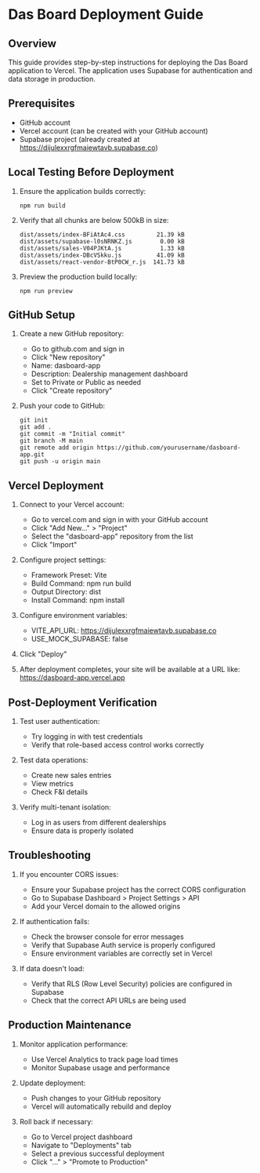 # Das Board Deployment Guide

## Overview
This guide provides step-by-step instructions for deploying the Das Board application to Vercel. The application uses Supabase for authentication and data storage in production.

## Prerequisites
- GitHub account
- Vercel account (can be created with your GitHub account)
- Supabase project (already created at https://dijulexxrgfmaiewtavb.supabase.co)

## Local Testing Before Deployment

1. Ensure the application builds correctly:
   ```
   npm run build
   ```

2. Verify that all chunks are below 500kB in size:
   ```
   dist/assets/index-BFiAtAc4.css         21.39 kB
   dist/assets/supabase-l0sNRNKZ.js        0.00 kB
   dist/assets/sales-V04PJKtA.js           1.33 kB
   dist/assets/index-DBcVSkku.js          41.09 kB
   dist/assets/react-vendor-BtP0CW_r.js  141.73 kB
   ```

3. Preview the production build locally:
   ```
   npm run preview
   ```

## GitHub Setup

1. Create a new GitHub repository:
   - Go to github.com and sign in
   - Click "New repository"
   - Name: dasboard-app
   - Description: Dealership management dashboard
   - Set to Private or Public as needed
   - Click "Create repository"

2. Push your code to GitHub:
   ```
   git init
   git add .
   git commit -m "Initial commit"
   git branch -M main
   git remote add origin https://github.com/yourusername/dasboard-app.git
   git push -u origin main
   ```

## Vercel Deployment

1. Connect to your Vercel account:
   - Go to vercel.com and sign in with your GitHub account
   - Click "Add New..." > "Project"
   - Select the "dasboard-app" repository from the list
   - Click "Import"

2. Configure project settings:
   - Framework Preset: Vite
   - Build Command: npm run build
   - Output Directory: dist
   - Install Command: npm install

3. Configure environment variables:
   - VITE_API_URL: https://dijulexxrgfmaiewtavb.supabase.co
   - USE_MOCK_SUPABASE: false

4. Click "Deploy"

5. After deployment completes, your site will be available at a URL like:
   https://dasboard-app.vercel.app

## Post-Deployment Verification

1. Test user authentication:
   - Try logging in with test credentials
   - Verify that role-based access control works correctly

2. Test data operations:
   - Create new sales entries
   - View metrics
   - Check F&I details

3. Verify multi-tenant isolation:
   - Log in as users from different dealerships
   - Ensure data is properly isolated

## Troubleshooting

1. If you encounter CORS issues:
   - Ensure your Supabase project has the correct CORS configuration
   - Go to Supabase Dashboard > Project Settings > API
   - Add your Vercel domain to the allowed origins

2. If authentication fails:
   - Check the browser console for error messages
   - Verify that Supabase Auth service is properly configured
   - Ensure environment variables are correctly set in Vercel

3. If data doesn't load:
   - Verify that RLS (Row Level Security) policies are configured in Supabase
   - Check that the correct API URLs are being used

## Production Maintenance

1. Monitor application performance:
   - Use Vercel Analytics to track page load times
   - Monitor Supabase usage and performance

2. Update deployment:
   - Push changes to your GitHub repository
   - Vercel will automatically rebuild and deploy

3. Roll back if necessary:
   - Go to Vercel project dashboard
   - Navigate to "Deployments" tab
   - Select a previous successful deployment
   - Click "..." > "Promote to Production" 